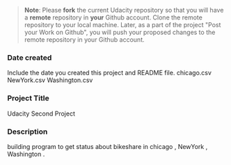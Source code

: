 >**Note**: Please **fork** the current Udacity repository so that you will have a **remote** repository in **your** Github account. Clone the remote repository to your local machine. Later, as a part of the project "Post your Work on Github", you will push your proposed changes to the remote repository in your Github account.

### Date created
Include the date you created this project and README file.
chicago.csv
NewYork.csv
Washington.csv
### Project Title
Udacity Second Project  

### Description
building program to get status about bikeshare in chicago , NewYork  , Washington .
